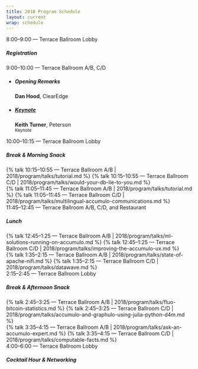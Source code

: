 ```yaml
---
title: 2018 Program Schedule
layout: current
wrap: schedule
---
```


<div class="card-deck">
  <div class="card">
    <div class="card-header">8:00&ndash;9:00 — Terrace Ballroom Lobby</div>
    <div class="card-body">
      <h5 class="card-title mb-0"><i class="fas fa-check"></i> Registration</h5>
    </div>
  </div>
</div>

<div class="card-deck">
  <div class="card">
    <div class="card-header">9:00–10:00 — Terrace Ballroom A/B, C/D</div>
    <ul class="list-group list-group-flush">
      <li class="list-group-item">
        <h5 class="card-title">Opening Remarks</h5>
	  <div class="m-0">
          <i class="fas fa-user"></i> <strong>Dan Hood</strong>, ClearEdge
        </div>
      </li>
      <li class="list-group-item">
        <h5 class="card-title"><a href="/2018/program/talks/keynote-1/">Keynote</a></h5>
        <div class="m-0"><i class="fas fa-user"></i> <strong>Keith Turner</strong>, Peterson</div>
        <div class="mt-2"><small><span class="badge badge-keynote py-2 px-2">Keynote</span></small> </div>
      </li>
    </ul>
  </div>
</div>

<div class="card-deck">
  <div class="card">
    <div class="card-header">10:00–10:15 — Terrace Ballroom Lobby</div>
    <div class="card-body">
      <h5 class="card-title mb-0"><i class="fas fa-coffee"></i> Break & Morning Snack</h5>
    </div>
  </div>
</div>

<div class="card-deck">
  {% talk 10:15–10:55 — Terrace Ballroom A/B | 2018/program/talks/tutorial.md %}
  {% talk 10:15–10:55 — Terrace Ballroom C/D | 2018/program/talks/would-your-db-lie-to-you.md %}
</div>

<div class="card-deck">
  {% talk 11:05–11:45 — Terrace Ballroom A/B | 2018/program/talks/tutorial.md %}
  {% talk 11:05–11:45 — Terrace Ballroom C/D | 2018/program/talks/multilingual-accumulo-communications.md %}
</div>

<div class="card-deck">
  <div class="card">
    <div class="card-header">11:45–12:45 — Terrace Ballroom A/B, C/D, and Restaurant</div>
    <div class="card-body">
    <h5 class="card-title mb-0"><i class="fas fa-utensils"></i> Lunch</h5>
    </div>
  </div>
</div>

<div class="card-deck">
  {% talk 12:45–1:25 — Terrace Ballroom A/B | 2018/program/talks/ml-solutions-running-on-accumulo.md %}
  {% talk 12:45–1:25 — Terrace Ballroom C/D | 2018/program/talks/improving-the-accumulo-ux.md %}
</div>

<div class="card-deck">
  {% talk 1:35–2:15 — Terrace Ballroom A/B | 2018/program/talks/state-of-apache-nifi.md %}
  {% talk 1:35–2:15 — Terrace Ballroom C/D | 2018/program/talks/datawave.md %}
</div>


<div class="card-deck">
  <div class="card">
    <div class="card-header">2:15–2:45 — Terrace Ballroom Lobby</div>
    <div class="card-body">
    <h5 class="card-title mb-0"><i class="fas fa-coffee"></i> Break &amp; Afternoon Snack</h5>
    </div>
  </div>
</div>


<div class="card-deck">
  {% talk 2:45–3:25 — Terrace Ballroom A/B | 2018/program/talks/fluo-bitcoin-statistics.md %}
  {% talk 2:45–3:25 — Terrace Ballroom C/D | 2018/program/talks/accumulo-and-graphulo-using-julia-python-d4m.md %}
</div>


<div class="card-deck">
  {% talk 3:35–4:15 — Terrace Ballroom A/B | 2018/program/talks/ask-an-accumulo-expert.md %}
  {% talk 3:35–4:15 — Terrace Ballroom C/D | 2018/program/talks/computable-facts.md %}
</div>


<div class="card-deck">
  <div class="card">
    <div class="card-header">4:00–6:00 — Terrace Ballroom Lobby</div>
    <div class="card-body">
    <h5 class="card-title mb-0"><i class="fas fa-glass-martini"></i> Cocktail Hour &amp; Networking</h5>
    </div>
  </div>
</div>
